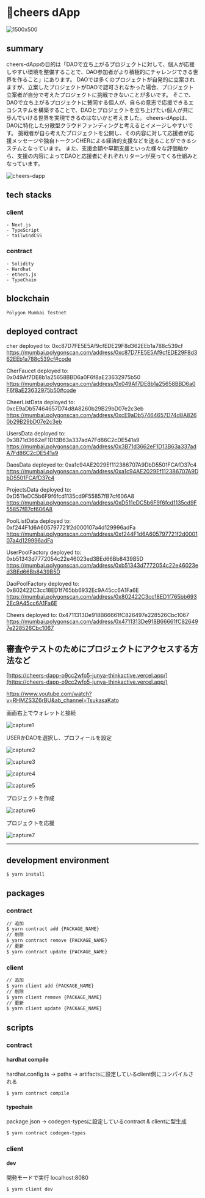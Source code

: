 # 📣cheers dApp

![1500x500](https://user-images.githubusercontent.com/69970183/200176233-b6bf8860-7567-489b-a5cc-7ca23a4a7d36.jpg)


## summary
cheers-dAppの目的は「DAOで立ち上がるプロジェクトに対して、個人が応援しやすい環境を整備することで、DAO参加者がより積極的にチャレンジできる世界を作ること」にあります。
DAOでは多くのプロジェクトが自発的に立案されますが、立案したプロジェクトがDAOで認可されなかった場合、プロジェクト立案者が自分で考えたプロジェクトに挑戦できないことが多いです。
そこで、DAOで立ち上がるプロジェクトに賛同する個人が、自らの意志で応援できるエコシステムを構築することで、DAOとプロジェクトを立ち上げたい個人が共に歩んでいける世界を実現できるのはないかと考えました。
cheers-dAppは、DAOに特化した分散型クラウドファンディングと考えるとイメージしやすいです。
挑戦者が自ら考えたプロジェクトを公開し、その内容に対して応援者が応援メッセージや独自トークンCHERによる経済的支援などを送ることができるシステムとなっています。
また、支援金額や早期支援といった様々な評価軸から、支援の内容によってDAOと応援者にそれぞれリターンが戻ってくる仕組みとなっています。

![cheers-dapp](https://user-images.githubusercontent.com/69970183/200175719-9ba1648f-fcc7-41b8-bda6-ef5ce29c10b1.png)

## tech stacks
### client
```
- Next.js
- TypeScript
- tailwindCSS
```
### contract
```
- Solidity
- Hardhat
- ethers.js
- TypeChain
```
## blockchain
```
Polygon Mumbai Testnet
```
## deployed contract
cher deployed to: 0xc87D7FE5E5Af9cfEDE29F8d362EEb1a788c539cf
https://mumbai.polygonscan.com/address/0xc87D7FE5E5Af9cfEDE29F8d362EEb1a788c539cf#code

CherFaucet deployed to: 0x049Af7DE8b1a25658BBD6a0F6f8aE23632975b50
https://mumbai.polygonscan.com/address/0x049Af7DE8b1a25658BBD6a0F6f8aE23632975b50#code

CheerListData deployed to: 0xcE9aDb57464657D74d8A8260b29B29bD07e2c3eb
https://mumbai.polygonscan.com/address/0xcE9aDb57464657D74d8A8260b29B29bD07e2c3eb

UsersData deployed to: 0x3B71d3662eF1D13B63a337adA7Fd86C2cDE541a9
https://mumbai.polygonscan.com/address/0x3B71d3662eF1D13B63a337adA7Fd86C2cDE541a9

DaosData deployed to: 0xa1c94AE2029Ef112386707A9DbD5501FCAfD37c4
https://mumbai.polygonscan.com/address/0xa1c94AE2029Ef112386707A9DbD5501FCAfD37c4

ProjectsData deployed to: 0xD511eDC5b6F9f6fcd1135cd9F55857fB7cf606A8
https://mumbai.polygonscan.com/address/0xD511eDC5b6F9f6fcd1135cd9F55857fB7cf606A8

PoolListData deployed to: 0xf244F1d6A605797721f2d000107a4d129996adFa
https://mumbai.polygonscan.com/address/0xf244F1d6A605797721f2d000107a4d129996adFa

UserPoolFactory deployed to: 0xb51343d7772054c22e46023ed3BEd66Bb8439B5D
https://mumbai.polygonscan.com/address/0xb51343d7772054c22e46023ed3BEd66Bb8439B5D

DaoPoolFactory deployed to: 0x802422C3cc18ED1f765bb6932Ec9A45cc6A1Fa6E
https://mumbai.polygonscan.com/address/0x802422C3cc18ED1f765bb6932Ec9A45cc6A1Fa6E

Cheers deployed to: 0x4711313De918B66661fC826497e228526Cbc1067
https://mumbai.polygonscan.com/address/0x4711313De918B66661fC826497e228526Cbc1067


## 審査やテストのためにプロジェクトにアクセスする方法など
[https://cheers-dapp-o9cc2wfo5-junya-thinkactive.vercel.app/](https://cheers-dapp-o9cc2wfo5-junya-thinkactive.vercel.app/)

https://www.youtube.com/watch?v=RHMZS3Z6rBU&ab_channel=TsukasaKato


画面右上でウォレットと接続

![capture1](https://user-images.githubusercontent.com/69970183/200176536-fa020b4d-e207-400e-a703-27a3e6fa831b.JPG)


USERかDAOを選択し、プロフィールを設定

![capture2](https://user-images.githubusercontent.com/69970183/200176653-d2d8e7ca-80c0-493b-a8f9-63357731639a.JPG)

![capture3](https://user-images.githubusercontent.com/69970183/200177226-9f8ca441-3cbb-4183-a1dc-878f7f6af086.JPG)


![capture4](https://user-images.githubusercontent.com/69970183/200177410-57d6f470-c1d8-4692-b67c-87587573333e.JPG)

![capture5](https://user-images.githubusercontent.com/69970183/200177694-b7277c21-ca8c-48dc-8c06-9ff8a2410ce3.JPG)

プロジェクトを作成

![capture6](https://user-images.githubusercontent.com/69970183/200178201-2d72bc8c-8378-44da-991e-634bdd357d1a.JPG)

プロジェクトを応援

![capture7](https://user-images.githubusercontent.com/69970183/200178244-14fe1d23-6cf7-42f3-9de5-1f3134908746.JPG)


---
## development environment
```bash
$ yarn install
```
## packages
### contract
```bash
// 追加
$ yarn contract add {PACKAGE_NAME}
// 削除
$ yarn contract remove {PACKAGE_NAME}
// 更新
$ yarn contract update {PACKAGE_NAME}
```
### client
```bash
// 追加
$ yarn client add {PACKAGE_NAME}
// 削除
$ yarn client remove {PACKAGE_NAME}
// 更新
$ yarn client update {PACKAGE_NAME}
```
## scripts
### contract
#### hardhat compile
hardhat.config.ts -> paths -> artifactsに設定しているclient側にコンパイルされる
```bash
$ yarn contract compile
```
#### typechain
package.json -> codegen-typesに設定しているcontract & clientに型生成
```bash
$ yarn contract codegen-types
```
### client
#### dev
開発モードで実行 localhost:8080
```bash
$ yarn client dev
```

